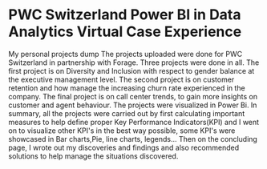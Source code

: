 # PWC Switzerland Power BI in Data Analytics Virtual Case Experience
My personal projects dump
The projects uploaded were done for PWC Switzerland in partnership with Forage. Three projects were done in all. The first project is on Diversity and Inclusion with respect to gender balance at the executive management level.
The second project is on customer retention and how manage the increasing churn rate experienced in the company. The final project is on call center trends, to gain more insights on customer and agent behaviour. The projects were visualized in Power Bi.
In summary, all the projects were carried out by first calculating important measures to help define proper Key Performance Indicators(KPI) and I went on to visualize other KPI's in the best way possible, some KPI's were showcased in Bar charts,Pie, line charts, legends...
Then on the concluding page, I wrote out my discoveries and findings and also recommended solutions to help manage the situations discovered.
